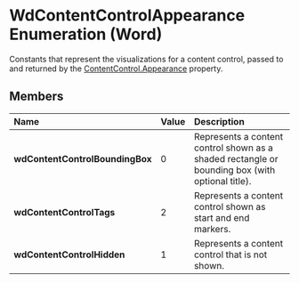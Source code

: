 
# WdContentControlAppearance Enumeration (Word)

Constants that represent the visualizations for a content control, passed to and returned by the [ContentControl.Appearance](0f68796e-5c83-14c5-8a0f-e56fb7d9d90d.md) property.


## Members



|**Name**|**Value**|**Description**|
|:-----|:-----|:-----|
|**wdContentControlBoundingBox**|0|Represents a content control shown as a shaded rectangle or bounding box (with optional title).|
|**wdContentControlTags**|2|Represents a content control shown as start and end markers.|
|**wdContentControlHidden**|1|Represents a content control that is not shown.|
